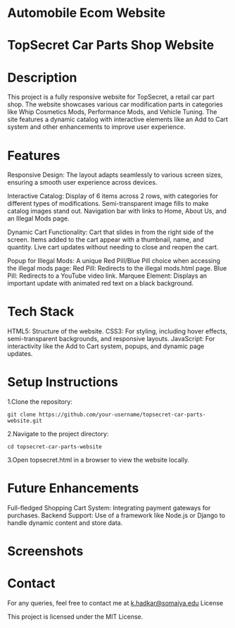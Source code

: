 # Automobile Ecom Website
# TopSecret Car Parts Shop Website

# Description

This project is a fully responsive website for TopSecret, a retail car part shop. The website showcases various car modification parts in categories like Whip Cosmetics Mods, Performance Mods, and Vehicle Tuning. The site features a dynamic catalog with interactive elements like an Add to Cart system and other enhancements to improve user experience.

# Features

Responsive Design: The layout adapts seamlessly to various screen sizes, ensuring a smooth user experience across devices.

Interactive Catalog:
    Display of 6 items across 2 rows, with categories for different types of modifications.
    Semi-transparent image fills to make catalog images stand out.
    Navigation bar with links to Home, About Us, and an Illegal Mods page.
    
Dynamic Cart Functionality:
    Cart that slides in from the right side of the screen.
    Items added to the cart appear with a thumbnail, name, and quantity.
    Live cart updates without needing to close and reopen the cart.
    
Popup for Illegal Mods: A unique Red Pill/Blue Pill choice when accessing the illegal mods page:
    Red Pill: Redirects to the illegal mods.html page.
    Blue Pill: Redirects to a YouTube video link.
    Marquee Element: Displays an important update with animated red text on a black background.

 # Tech Stack

HTML5: Structure of the website.
CSS3: For styling, including hover effects, semi-transparent backgrounds, and responsive layouts.
JavaScript: For interactivity like the Add to Cart system, popups, and dynamic page updates.

# Setup Instructions

1.Clone the repository:

    git clone https://github.com/your-username/topsecret-car-parts-website.git

2.Navigate to the project directory:

    cd topsecret-car-parts-website

3.Open topsecret.html in a browser to view the website locally.

# Future Enhancements

Full-fledged Shopping Cart System: Integrating payment gateways for purchases.
Backend Support: Use of a framework like Node.js or Django to handle dynamic content and store data.

# Screenshots

# Contact

For any queries, feel free to contact me at k.hadkar@somaiya.edu
License

This project is licensed under the MIT License.
